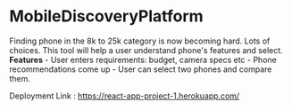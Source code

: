 # MobileDiscoveryPlatform
Finding phone in the 8k to 25k category is now becoming hard. Lots of choices. This tool will help a user understand phone's features and select.  **Features**  - 
User enters requirements: budget, camera specs etc - Phone recommendations come up - User can select two phones and compare them.

Deployment Link : https://react-app-project-1.herokuapp.com/
